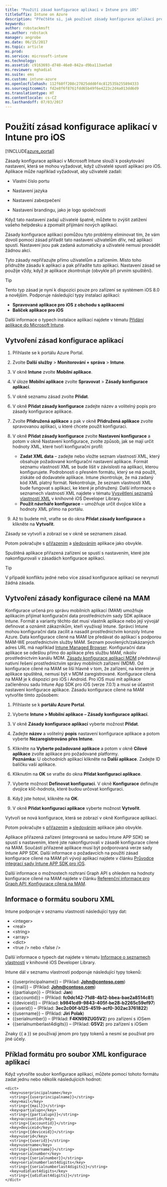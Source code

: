 ```yaml
---
title: "Použití zásad konfigurace aplikací v Intune pro iOS"
titleSuffix: Intune on Azure
description: "Přečtěte si, jak používat zásady konfigurace aplikací pro účely předání konfiguračních dat do aplikace pro iOS, při jejím spuštění."
keywords: 
author: robstackmsft
ms.author: robstack
manager: angrobe
ms.date: 06/15/2017
ms.topic: article
ms.prod: 
ms.service: microsoft-intune
ms.technology: 
ms.assetid: c9163693-d748-46e0-842a-d9ba113ae5a8
ms.reviewer: mghadial
ms.suite: ems
ms.custom: intune-azure
ms.openlocfilehash: 112f60ff208c27825ddd0f4c812535b255894333
ms.sourcegitcommit: fd2e8f6f8761fdd65b49f6e4223c2d4a013dd6d9
ms.translationtype: HT
ms.contentlocale: cs-CZ
ms.lasthandoff: 07/03/2017
---
```

# <a name="how-to-use-microsoft-intune-app-configuration-policies-for-ios"></a>Použití zásad konfigurace aplikací v Intune pro iOS

[!INCLUDE[azure_portal](./includes/azure_portal.md)]

Zásady konfigurace aplikací v Microsoft Intune slouží k poskytování nastavení, která se mohou vyžadovat, když uživatelé spustí aplikaci pro iOS. Aplikace může například vyžadovat, aby uživatelé zadali:

-   Vlastní číslo portu

-   Nastavení jazyka

-   Nastavení zabezpečení

-   Nastavení brandingu, jako je logo společnosti

Když tato nastavení zadají uživatelé špatně, můžete to zvýšit zatížení vašeho helpdesku a zpomalit přijímání nových aplikací.

Zásady konfigurace aplikací pomůžou tyto problémy eliminovat tím, že vám dovolí pomocí zásad přiřadit tato nastavení uživatelům dřív, než aplikaci spustí. Nastavení jsou pak zadaná automaticky a uživatelé nemusí provádět žádnou akci.

Tyto zásady nepřiřazujte přímo uživatelům a zařízením. Místo toho přidružíte zásadu k aplikaci a pak přiřadíte tuto aplikaci. Nastavení zásad se použije vždy, když je aplikace zkontroluje (obvykle při prvním spuštění).

> [!TIP]
> Tento typ zásad je nyní k dispozici pouze pro zařízení se systémem iOS 8.0 a novějším. Podporuje následující typy instalací aplikací:
>
> -   **Spravované aplikace pro iOS z obchodu s aplikacemi**
> -   **Balíček aplikace pro iOS**
>
> Další informace o typech instalace aplikací najdete v tématu [Přidání aplikace do Microsoft Intune](apps-add.md).

## <a name="create-an-app-configuration-policy"></a>Vytvoření zásad konfigurace aplikací

1. Přihlaste se k portálu Azure Portal.
2. Zvolte **Další služby** > **Monitorování + správa** > **Intune**.
3. V okně **Intune** zvolte **Mobilní aplikace**.
1.  V úloze **Mobilní aplikace** zvolte **Spravovat** > **Zásady konfigurace aplikací**.

2.  V okně seznamu zásad zvolte **Přidat**.

3.  V okně **Přidat zásady konfigurace** zadejte název a volitelný popis pro zásady konfigurace aplikace.
4.  Zvolte **Přidružená aplikace** a pak v okně **Přidružená aplikace** zvolte spravovanou aplikaci, u které chcete použít konfiguraci.
5.  V okně **Přidat zásady konfigurace** zvolte **Nastavení konfigurace** a potom v okně Nastavení konfigurace, zvolte způsob, jak se mají určit hodnoty XML, které tvoří konfigurační profil:
    - **Zadat XML data** – zadejte nebo vložte seznam vlastností XML, který obsahuje požadované konfigurační nastavení aplikace. Formát seznamu vlastností XML se bude lišit v závislosti na aplikaci, kterou konfigurujete. Podrobnosti o přesném formátu, který se má použít, získáte od dodavatele aplikace.
    Intune zkontroluje, že má zadaný kód XML platný formát. Nekontroluje, že seznam vlastností XML bude fungovat s aplikací, ke které je přidružený.
    Další informace o seznamech vlastností XML najdete v tématu [Vysvětlení seznamů vlastností XML](https://developer.apple.com/library/ios/documentation/Cocoa/Conceptual/PropertyLists/UnderstandXMLPlist/UnderstandXMLPlist.html) v knihovně iOS Developer Library.
    - **Použít návrháře konfigurace** – umožňuje určit dvojice klíče a hodnoty XML přímo na portálu.
8. Až to budete mít, vraťte se do okna **Přidat zásady konfigurace** a klikněte na **Vytvořit**.

Zásady se vytvoří a zobrazí se v okně se seznamem zásad.

Potom pokračujte s [přiřazením](apps-deploy.md) a [sledováním](apps-monitor.md) aplikace jako obvykle.

Spuštěná aplikace přiřazená zařízení se spustí s nastavením, které jste nakonfigurovali v zásadách konfigurace aplikací.

> [!TIP]
> V případě konfliktu jedné nebo více zásad konfigurace aplikací se nevynutí žádná zásada.

## <a name="create-a-mam-targeted-configuration-policy"></a>Vytvoření zásady konfigurace cílené na MAM
Konfigurace určená pro správu mobilních aplikací (MAM) umožňuje aplikacím přijímat konfigurační data prostřednictvím sady SDK aplikace Intune. Formát a varianty těchto dat musí vlastník aplikace nebo její vývojář definovat a oznámit zákazníkům, kteří využívají Intune. Správci Intune mohou konfigurační data zacílit a nasadit prostřednictvím konzoly Intune Azure. Data konfigurace cílené na MAM lze předávat do aplikací s podporou MAM-WE prostřednictvím služby MAM. Seznam povolených/zakázaných adres URL má například [Intune Managed Browser](https://docs.microsoft.com/intune/app-configuration-managed-browser). Konfigurační data aplikace se odešlou přímo do aplikace přes službu MAM, nikoliv prostřednictvím kanálu MDM. [Zásady konfigurace aplikací MDM](https://docs.microsoft.com/intune/app-configuration-policies-use-ios#create-an-app-configuration-policy) představují nativní řešení prostřednictvím správy mobilních zařízení (MDM). Od konfigurace cílené na MAM se liší hlavně v tom, že zařízení, na kterém je aplikace spuštěná, nemusí být v MDM zaregistrované. Konfigurace cílená na MAM je k dispozici pro iOS i Android. Pro iOS musí mít aplikace začleněnou sadu Intune App SDK pro iOS (verze 7.0.1) a musí se účastnit nastavení konfigurace aplikace. Zásadu konfigurace cílené na MAM vytvoříte tímto způsobem: 

1. Přihlaste se k **portálu Azure Portal**.

2. Vyberte **Intune > Mobilní aplikace – Zásady konfigurace aplikací**.

3. V okně **Zásady konfigurace aplikací** vyberte možnost **Přidat**.

4. Zadejte **název** a volitelný **popis** nastavení konfigurace aplikace a potom vyberte **Nezaregistrováno přes Intune**.

5. Klikněte na **Vyberte požadované aplikace** a potom v okně **Cílové aplikace** zvolte aplikace pro požadované platformy. <br>
**Poznámka:** U obchodních aplikací klikněte na **Další aplikace**. Zadejte ID balíčku vaší aplikace.

6. Kliknutím na **OK** se vraťte do okna **Přidat konfiguraci aplikace**.

7. Vyberte možnost **Definovat konfiguraci**. V okně **Konfigurace** definujte dvojice klíč-hodnota, které budou určovat konfiguraci.

8. Když jste hotovi, klikněte na **OK**.

9. V okně **Přidat konfiguraci aplikace** vyberte možnost **Vytvořit**.

Vytvoří se nová konfigurace, která se zobrazí v okně Konfigurace aplikací.

Potom pokračujte s [přiřazením](apps-deploy.md) a [sledováním](apps-monitor.md) aplikace jako obvykle.

Aplikace přiřazená zařízení (integrovaná se sadou Intune APP SDK) se spustí s nastavením, které jste nakonfigurovali v zásadě konfigurace cílené na MAM. Součástí přiřazené aplikace musí být podporovaná verze sady Intune APP SDK. Další informace o požadavcích na použití zásad konfigurace cílené na MAM při vývoji aplikací najdete v článku [Průvodce integrací sady Intune APP SDK pro iOS](https://docs.microsoft.com/intune/app-sdk-ios).

Další informace o možnostech rozhraní Graph API s ohledem na hodnoty konfigurace cílené na MAM najdete v článku [Referenční informace pro Graph API: Konfigurace cílená na MAM](https://graph.microsoft.io/docs/api-reference/beta/api/intune_mam_targetedmanagedappconfiguration_create).

## <a name="information-about-the-xml-file-format"></a>Informace o formátu souboru XML

Intune podporuje v seznamu vlastností následující typy dat:

- &lt;integer&gt;
- &lt;real&gt;
- &lt;string&gt;
- &lt;array&gt;
- &lt;dict&gt;
- &lt;true /&gt; nebo &lt;false /&gt;

Další informace o typech dat najdete v tématu [Informace o seznamech vlastností](https://developer.apple.com/library/ios/documentation/Cocoa/Conceptual/PropertyLists/AboutPropertyLists/AboutPropertyLists.html) v knihovně iOS Developer Library.

Intune dál v seznamu vlastností podporuje následující typy tokenů:
- \{\{userprincipalname\}\} – (Příklad: **John@contoso.com**)
- \{\{mail\}\} – (Příklad: **John@contoso.com**)
- \{\{partialupn\}\} – (Příklad: **Jan**)
- \{\{accountid\}\} – (Příklad: **fc0dc142-71d8-4b12-bbea-bae2a8514c81**)
- \{\{deviceid\}\} – (Příklad: **b9841cd9-9843-405f-be28-b2265c59ef97**)
- \{\{userid\}\} – (Příklad: **3ec2c00f-b125-4519-acf0-302ac3761822**)
- \{\{username\}\} – (Příklad: **Jiri Polak**)
- \{\{serialnumber\}\} – (Příklad: **F4KN99ZUG5V2**) pro zařízení s iOSem
- \{\{serialnumberlast4digits\}\} – (Příklad: **G5V2**) pro zařízení s iOSem

Znaky \{\{ a \}\} se používají jenom pro typy tokenů a nesmí se používat pro jiné účely.

## <a name="example-format-for-an-app-configuration-xml-file"></a>Příklad formátu pro soubor XML konfigurace aplikací

Když vytvoříte soubor konfigurace aplikací, můžete pomocí tohoto formátu zadat jednu nebo několik následujících hodnot:

```
<dict>
  <key>userprincipalname</key>
  <string>{{userprincipalname}}</string>
  <key>mail</key>
  <string>{{mail}}</string>
  <key>partialupn</key>
  <string>{{partialupn}}</string>
  <key>accountid</key>
  <string>{{accountid}}</string>
  <key>deviceid</key>
  <string>{{deviceid}}</string>
  <key>userid</key>
  <string>{{userid}}</string>
  <key>username</key>
  <string>{{username}}</string>
  <key>serialnumber</key>
  <string>{{serialnumber}}</string>
  <key>serialnumberlast4digits</key>
  <string>{{serialnumberlast4digits}}</string>
  <key>udidlast4digits</key>
  <string>{{udidlast4digits}}</string>
</dict>

```
